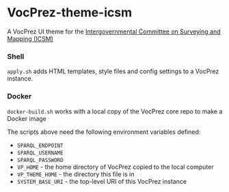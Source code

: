 # VocPrez-theme-icsm
A VocPrez UI theme for the [Intergovernmental Committee on Surveying and Mapping (ICSM)](https://www.icsm.gov.au/)

### Shell
`apply.sh` adds HTML templates, style files and config settings to a VocPrez instance.

### Docker
`docker-build.sh` works with a local copy of the VocPrez core repo to make a Docker image

The scripts above need the following environment variables defined:

* `SPARQL_ENDPOINT`
* `SPARQL_USERNAME`
* `SPARQL_PASSWORD`
* `VP_HOME` - the home directory of VocPrez copied to the local computer
* `VP_THEME_HOME` - the directory this file is in
* `SYSTEM_BASE_URI` - the top-level URI of this VocPrez instance
